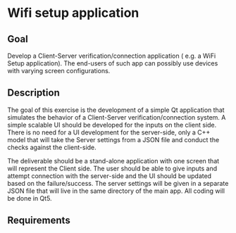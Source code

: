 # Wifi setup application


## Goal

Develop a Client-Server verification/connection application ( e.g. a WiFi Setup application).
The end-users of such app can possibly use devices with varying screen configurations.


## Description

The goal of this exercise is the development of a simple Qt application that simulates the
behavior of a Client-Server verification/connection system.
A simple scalable UI should be developed for the inputs on the client side. There is no need for
a UI development for the server-side, only a C++ model that will take the Server settings from a
JSON file and conduct the checks against the client-side.


The deliverable should be a stand-alone application with one screen that will represent the
Client side. The user should be able to give inputs and attempt connection with the server-side
and the UI should be updated based on the failure/success. The server settings will be given in
a separate JSON file that will live in the same directory of the main app.
All coding will be done in Qt5.


## Requirements
